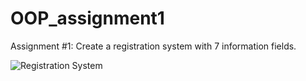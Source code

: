 # OOP_assignment1
Assignment #1: Create a registration system with 7 information fields.

![Registration System](http://i.imgur.com/TdEzSgV.png)
